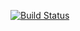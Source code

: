 [![Build Status](https://travis-ci.org/andela-celisha-wigwe/dsa.svg?branch=master)](https://travis-ci.org/andela-celisha-wigwe/dsa)